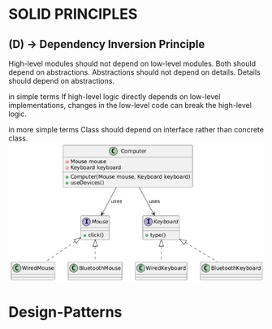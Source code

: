 # SOLID PRINCIPLES

## (D) -> Dependency Inversion Principle
High-level modules should not depend on low-level modules.
Both should depend on abstractions.
Abstractions should not depend on details.
Details should depend on abstractions.

in simple terms
If high-level logic directly depends on low-level implementations, changes in the low-level code can break the high-level logic.

in more simple terms
Class should depend on interface rather than concrete class.
![Dependency Inversion Principle](Design_Patterns/src/main/resources/images/DIP.png)


# Design-Patterns



